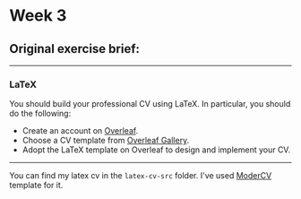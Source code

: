 # Week 3

## Original exercise brief:

---

### LaTeX

You should build your professional CV using LaTeX. In particular, you should do the following:

- Create an account on [Overleaf](https://www.overleaf.com/).
- Choose a CV template from [Overleaf Gallery](https://www.overleaf.com/gallery).
- Adopt the LaTeX template on Overleaf to design and implement your CV.

---

You can find my latex cv in the `latex-cv-src` folder.
I've used [ModerCV](https://www.latextemplates.com/template/moderncv-cv-and-cover-letter) template for it.
